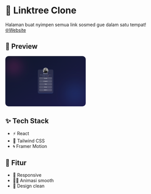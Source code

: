 # 🔗 Linktree Clone

Halaman buat nyimpen semua link sosmed gue dalam satu tempat!<br>
  [🌐Website]()

## 📸 Preview
<img src="assets/Deskop.png" width="50%" style="border-radius: 10px;" />

## ✨ Tech Stack
- ⚡ React 
- 🎨 Tailwind CSS
- 🌀 Framer Motion

## 🎯 Fitur
- 📱 Responsive
- 🏃‍♂️ Animasi smooth
- 🎨 Design clean